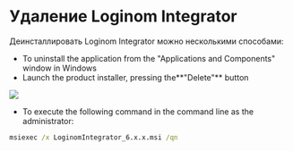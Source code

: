 # Удаление Loginom Integrator

Деинсталлировать Loginom Integrator можно несколькими способами:

* To uninstall the application from the "Applications and Components" window in Windows
* Launch the product installer, pressing the**"Delete"** button

![](../images/integrator_msi_remove.png)

* To execute the following command in the command line as the administrator:

```cmd
msiexec /x LoginomIntegrator_6.x.x.msi /qn
```
